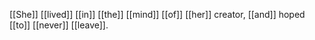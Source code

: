 [[She]] [[lived]] [[in]] [[the]] [[mind]] [[of]] [[her]] creator, [[and]] hoped [[to]] [[never]] [[leave]].